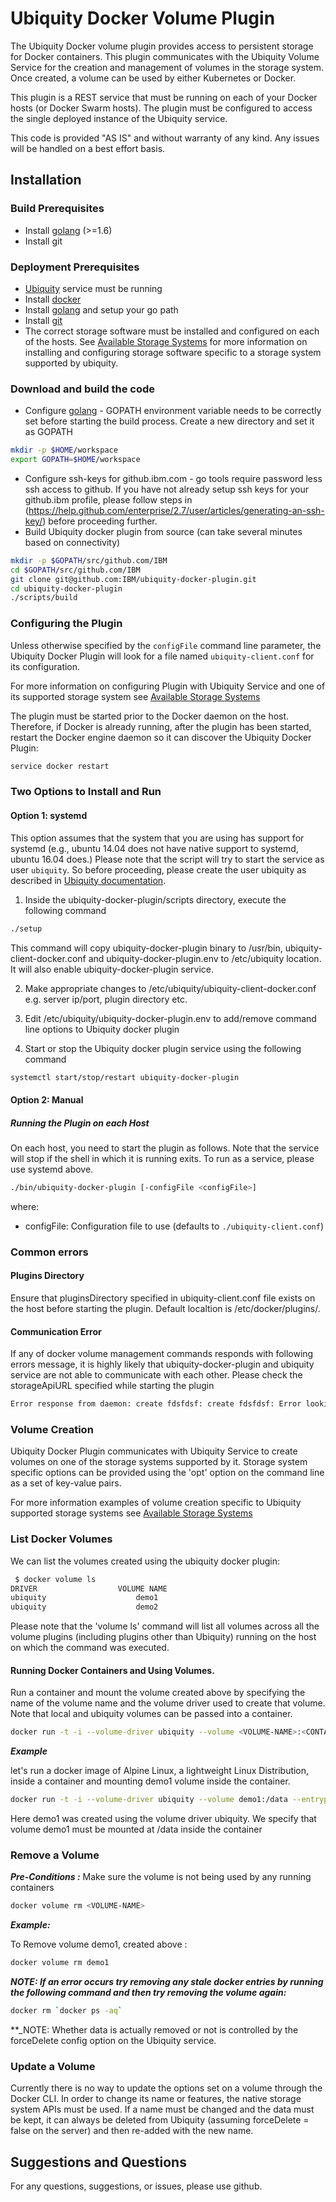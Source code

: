 # Ubiquity Docker Volume Plugin
The Ubiquity Docker volume plugin provides access to persistent storage for Docker containers.  This plugin communicates with the Ubiquity Volume Service for the creation and management of volumes in the storage system.  Once created, a volume can be used by either Kubernetes or Docker. 

This plugin is a REST service that must be running on each of your Docker hosts (or Docker Swarm hosts).  The plugin must be configured to access the single deployed instance of the Ubiquity service.

This code is provided "AS IS" and without warranty of any kind.  Any issues will be handled on a best effort basis.


## Installation

### Build Prerequisites
* Install [golang](https://golang.org/) (>=1.6)
* Install git


### Deployment Prerequisites
* [Ubiquity](https://github.com/ibm/ubiquity) service must be running
* Install [docker](https://docs.docker.com/engine/installation/)
* Install [golang](https://golang.org/) and setup your go path
* Install [git](https://git-scm.com/book/en/v2/Getting-Started-Installing-Git)
* The correct storage software must be installed and configured on each of the hosts. See [Available Storage Systems](supportedStorage.md) for more information on installing and configuring storage software specific to a storage system supported by ubiquity.
  
### Download and build the code
- Configure [golang](https://golang.org/) - GOPATH environment variable needs to be correctly set before starting the build process. Create a new directory and set it as GOPATH 
```bash
mkdir -p $HOME/workspace
export GOPATH=$HOME/workspace
```
- Configure ssh-keys for github.ibm.com - go tools require password less ssh access to github. If you have not already setup ssh keys for your github.ibm profile, please follow steps in 
(https://help.github.com/enterprise/2.7/user/articles/generating-an-ssh-key/) before proceeding further. 
- Build Ubiquity docker plugin from source (can take several minutes based on connectivity)
```bash
mkdir -p $GOPATH/src/github.com/IBM
cd $GOPATH/src/github.com/IBM
git clone git@github.com:IBM/ubiquity-docker-plugin.git
cd ubiquity-docker-plugin
./scripts/build

```

### Configuring the Plugin

Unless otherwise specified by the `configFile` command line parameter, the Ubiquity Docker Plugin will
look for a file named `ubiquity-client.conf` for its configuration.

For more information on configuring Plugin with Ubiquity Service and one of its supported storage system see [Available Storage Systems](supportedStorage.md)

The plugin must be started prior to the Docker daemon on the host.  Therefore, if Docker is already running, after the plugin has been started, restart the Docker engine daemon so it can discover the Ubiquity Docker Plugin:
```bash
service docker restart
```
### Two Options to Install and Run

#### Option 1: systemd

This option assumes that the system that you are using has support for systemd (e.g., ubuntu 14.04 does not have native support to systemd, ubuntu 16.04 does.)
Please note that the script will try to start the service as user `ubiquity`. So before proceeding, please create the user ubiquity as described in [Ubiquity documentation](https://github.com/IBM/ubiquity).


1) Inside the ubiquity-docker-plugin/scripts directory, execute the following command 
```bash
./setup
```

This command will copy ubiquity-docker-plugin binary to /usr/bin, ubiquity-client-docker.conf and ubiquity-docker-plugin.env  to /etc/ubiquity location. It will also enable ubiquity-docker-plugin service.

2) Make appropriate changes to /etc/ubiquity/ubiquity-client-docker.conf e.g. server ip/port, plugin directory etc.

3) Edit /etc/ubiquity/ubiquity-docker-plugin.env  to add/remove command line options to Ubiquity docker plugin

4) Start or stop the Ubiquity docker plugin service using the following command
```bash
systemctl start/stop/restart ubiquity-docker-plugin
```

#### Option 2: Manual
##### Running the Plugin on each Host
On each host, you need to start the plugin as follows.  Note that the service will stop if the shell in which it is running exits.  To run as a service, please use systemd above.

```bash
./bin/ubiquity-docker-plugin [-configFile <configFile>]
```
where:
* configFile: Configuration file to use (defaults to `./ubiquity-client.conf`)

### Common errors
#### Plugins Directory
Ensure that pluginsDirectory specified in ubiquity-client.conf file exists on the host before starting the plugin. Default localtion is /etc/docker/plugins/.

#### Communication Error
If any of docker volume management commands responds with following errors message, it is highly likely that ubiquity-docker-plugin and ubiquity service are not able to communicate
with each other. Please check the storageApiURL specified while starting the plugin
```bash
Error response from daemon: create fdsfdsf: create fdsfdsf: Error looking up volume plugin spectrum-scale: Plugin does not implement the requested driver
```

### Volume Creation
Ubiquity Docker Plugin communicates with Ubiquity Service to create volumes on one of the storage systems supported by it.  Storage system specific options can be provided using the 'opt' option on the command line as a set of key-value pairs.

For more information examples of volume creation specific to Ubiquity supported storage systems see [Available Storage Systems](supportedStorage.md)  

### List Docker Volumes

We can list the volumes created using the ubiquity docker plugin:

```bash
 $ docker volume ls
DRIVER                  VOLUME NAME
ubiquity                    demo1
ubiquity                    demo2
```

Please note that the 'volume ls' command will list all volumes across all the volume plugins (including plugins other than Ubiquity) running on the host on which the command was executed.

#### Running Docker Containers and Using Volumes.  

Run a container and mount the volume created above by specifying the name of the volume name and the volume driver used to create that volume.  Note that local and ubiquity volumes can be passed into a container.

```bash
docker run -t -i --volume-driver ubiquity --volume <VOLUME-NAME>:<CONTAINER-MOUNTPOINT> --entrypoint /bin/sh alpine
```

**_Example_**

let's run a docker image of Alpine Linux, a lightweight Linux Distribution, inside a container and mounting demo1 volume inside the container.

```bash
docker run -t -i --volume-driver ubiquity --volume demo1:/data --entrypoint /bin/sh alpine
```
Here demo1 was created using the volume driver ubiquity. We specify that volume demo1 must be mounted at /data inside the container

### Remove a Volume
**_Pre-Conditions :_** Make sure the volume is not being used by any running containers

```bash
docker volume rm <VOLUME-NAME>
```

**_Example:_**

To Remove volume demo1, created above :
```bash
docker volume rm demo1
```

**_NOTE: If an error occurs try removing any stale docker entries by running the following command and then try removing the volume again:_**

```bash
docker rm `docker ps -aq`
```

**_NOTE: Whether data is actually removed or not is controlled by the forceDelete config option on the Ubiquity service.

### Update a Volume

Currently there is no way to update the options set on a volume through the Docker CLI.  In order to change its name or features, the native storage system APIs must be used. If a name must be changed and the data must be kept, it can always be deleted from Ubiquity (assuming forceDelete = false on the server) and then re-added with the new name.

## Suggestions and Questions

For any questions, suggestions, or issues, please use github.
